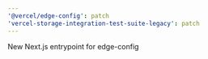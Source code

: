 ```yaml
---
'@vercel/edge-config': patch
'vercel-storage-integration-test-suite-legacy': patch
---
```


New Next.js entrypoint for edge-config
